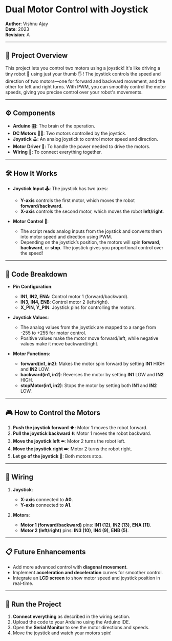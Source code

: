 # Dual Motor Control with Joystick

**Author**: Vishnu Ajay  
**Date**: 2023  
**Revision**: A  

---

## 🚗 Project Overview

This project lets you control two motors using a joystick! It's like driving a tiny robot 🚙 using just your thumb 🖐️! The joystick controls the speed and direction of two motors—one for forward and backward movement, and the other for left and right turns. With PWM, you can smoothly control the motor speeds, giving you precise control over your robot's movements.

---

## ⚙️ Components

- **Arduino** 🎛️: The brain of the operation.
- **DC Motors** 🚗🚕: Two motors controlled by the joystick.
- **Joystick** 🕹️: An analog joystick to control motor speed and direction.
- **Motor Driver** 🔌: To handle the power needed to drive the motors.
- **Wiring** 🔗: To connect everything together.

---

## 🛠️ How It Works

- **Joystick Input 🕹️**: The joystick has two axes:
  - **Y-axis** controls the first motor, which moves the robot **forward/backward**.
  - **X-axis** controls the second motor, which moves the robot **left/right**.
  
- **Motor Control 🔄**:
  - The script reads analog inputs from the joystick and converts them into motor speed and direction using PWM.
  - Depending on the joystick’s position, the motors will spin **forward**, **backward**, or **stop**. The joystick gives you proportional control over the speed!

---

## 📄 Code Breakdown

- **Pin Configuration**:
  - **IN1, IN2, ENA**: Control motor 1 (forward/backward).
  - **IN3, IN4, ENB**: Control motor 2 (left/right).
  - **X_PIN, Y_PIN**: Joystick pins for controlling the motors.

- **Joystick Values**:
  - The analog values from the joystick are mapped to a range from -255 to +255 for motor control.
  - Positive values make the motor move forward/left, while negative values make it move backward/right.

- **Motor Functions**:
  - **forward(in1, in2)**: Makes the motor spin forward by setting **IN1** HIGH and **IN2** LOW.
  - **backward(in1, in2)**: Reverses the motor by setting **IN1** LOW and **IN2** HIGH.
  - **stopMotor(in1, in2)**: Stops the motor by setting both **IN1** and **IN2** LOW.

---

## 🎮 How to Control the Motors

1. **Push the joystick forward ⬆️**: Motor 1 moves the robot forward.
2. **Pull the joystick backward ⬇️**: Motor 1 moves the robot backward.
3. **Move the joystick left ⬅️**: Motor 2 turns the robot left.
4. **Move the joystick right ➡️**: Motor 2 turns the robot right.
5. **Let go of the joystick 🛑**: Both motors stop.

---

## 🧰 Wiring

1. **Joystick**:
   - **X-axis** connected to **A0**.
   - **Y-axis** connected to **A1**.

2. **Motors**:
   - **Motor 1 (forward/backward)** pins: **IN1 (12)**, **IN2 (13)**, **ENA (11)**.
   - **Motor 2 (left/right)** pins: **IN3 (10)**, **IN4 (9)**, **ENB (5)**.

---

## 📋 Future Enhancements

- Add more advanced control with **diagonal movement**.
- Implement **acceleration and deceleration** curves for smoother control.
- Integrate an **LCD screen** to show motor speed and joystick position in real-time.

---

## 🚀 Run the Project

1. **Connect everything** as described in the wiring section.
2. Upload the code to your Arduino using the Arduino IDE.
3. Open the **Serial Monitor** to see the motor directions and speeds.
4. Move the joystick and watch your motors spin!


